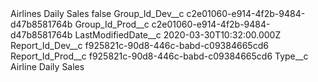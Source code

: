 <?xml version="1.0" encoding="UTF-8"?>
<CustomMetadata xmlns="http://soap.sforce.com/2006/04/metadata" xmlns:xsi="http://www.w3.org/2001/XMLSchema-instance" xmlns:xsd="http://www.w3.org/2001/XMLSchema">
    <label>Airlines Daily Sales</label>
    <protected>false</protected>
    <values>
        <field>Group_Id_Dev__c</field>
        <value xsi:type="xsd:string">c2e01060-e914-4f2b-9484-d47b8581764b</value>
    </values>
    <values>
        <field>Group_Id_Prod__c</field>
        <value xsi:type="xsd:string">c2e01060-e914-4f2b-9484-d47b8581764b</value>
    </values>
    <values>
        <field>LastModifiedDate__c</field>
        <value xsi:type="xsd:dateTime">2020-03-30T10:32:00.000Z</value>
    </values>
    <values>
        <field>Report_Id_Dev__c</field>
        <value xsi:type="xsd:string">f925821c-90d8-446c-babd-c09384665cd6</value>
    </values>
    <values>
        <field>Report_Id_Prod__c</field>
        <value xsi:type="xsd:string">f925821c-90d8-446c-babd-c09384665cd6</value>
    </values>
    <values>
        <field>Type__c</field>
        <value xsi:type="xsd:string">Airline Daily Sales</value>
    </values>
</CustomMetadata>
